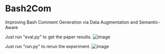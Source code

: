 # Bash2Com
Improving Bash Comment Generation via Data Augmentation and Semantic-Aware

Just run "eval.py" to get the paper results.
![image](https://user-images.githubusercontent.com/93321396/208079080-46c2432a-d027-4169-b371-d598db0b1753.png)

Just run "run.py" to rerun the experiment.
![image](https://user-images.githubusercontent.com/93321396/208079348-396d85cc-f690-4b8d-a86c-6d67321a3400.png)
